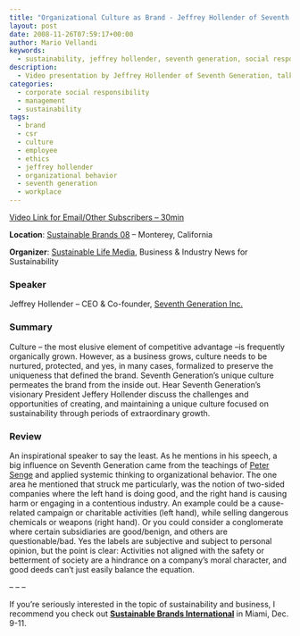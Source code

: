 ```yaml
---
title: "Organizational Culture as Brand - Jeffrey Hollender of Seventh Generation"
layout: post
date: 2008-11-26T07:59:17+00:00
author: Mario Vellandi
keywords:
  - sustainability, jeffrey hollender, seventh generation, social responsibility, csr, workplace, ethics, culture, brand, values, employees, organizational behavior, systemic thinking, cause related marketing
description:
  - Video presentation by Jeffrey Hollender of Seventh Generation, talking about organizational culture, social responsibility, and the development of a sustainable workforce.
categories:
  - corporate social responsibility
  - management
  - sustainability
tags:
  - brand
  - csr
  - culture
  - employee
  - ethics
  - jeffrey hollender
  - organizational behavior
  - seventh generation
  - workplace
---
```

[Video Link for Email/Other Subscribers &#8211; 30min](http://vimeo.com/11349119 "Video Presentation from Jeffrey Hollender of Seventh Generation")

__Location__: <a href="http://www.sustainablebrands08.com/">Sustainable Brands 08</a> &#8211; Monterey, California

__Organizer__: <a href="http://www.sustainablelifemedia.com/">Sustainable Life Media</a>, Business & Industry News for Sustainability

### **Speaker**

Jeffrey Hollender &#8211; CEO & Co-founder, [Seventh Generation Inc.](http://www.seventhgeneration.com)

### __Summary__

Culture – the most elusive element of competitive advantage –is frequently organically grown. However, as a business grows, culture needs to be nurtured, protected, and yes, in many cases, formalized to preserve the uniqueness that defined the brand. Seventh Generation’s unique culture permeates the brand from the inside out. Hear Seventh Generation&#8217;s visionary President Jeffery Hollender discuss the challenges and opportunities of creating, and maintaining a unique culture focused on sustainability through periods of extraordinary growth.

### __Review__

An inspirational speaker to say the least. As he mentions in his speech, a big influence on Seventh Generation came from the teachings of [Peter Senge](http://en.wikipedia.org/wiki/Peter_Senge) and applied systemic thinking to organizational behavior. The one area he mentioned that struck me particularly, was the notion of two-sided companies where the left hand is doing good, and the right hand is causing harm or engaging in a contentious industry. An example could be a cause-related campaign or charitable activities (left hand), while selling dangerous chemicals or weapons (right hand). Or you could consider a conglomerate where certain subsidiaries are good/benign, and others are questionable/bad. Yes the labels are subjective and subject to personal opinion, but the point is clear: Activities not aligned with the safety or betterment of society are a hindrance on a company&#8217;s moral character, and good deeds can&#8217;t just easily balance the equation.

&#8211; &#8211; &#8211;

If you&#8217;re seriously interested in the topic of sustainability and business, I recommend you check out **[Sustainable Brands International](http://sustainablebrandsinternational.com/)** in Miami, Dec. 9-11.
